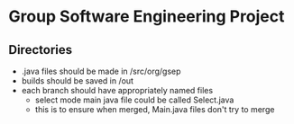 # Group Software Engineering Project

## Directories
- .java files should be made in /src/org/gsep
- builds should be saved in /out
- each branch should have appropriately named files
  - select mode main java file could be called Select.java
  - this is to ensure when merged, Main.java files don't try to merge
